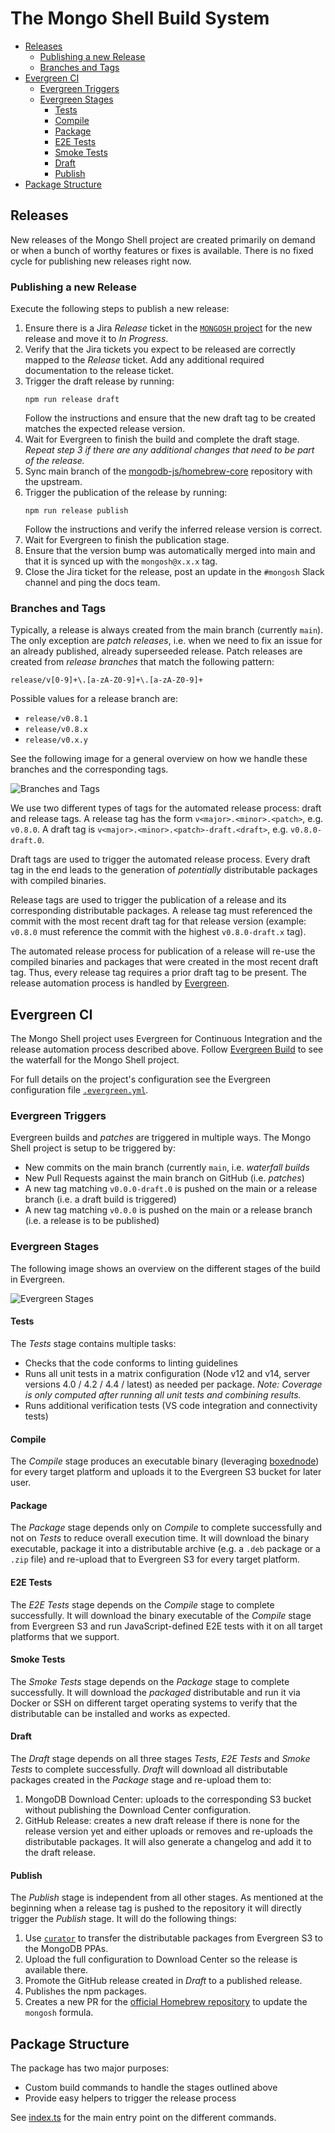 # The Mongo Shell Build System <!-- omit in toc -->

- [Releases](#releases)
  - [Publishing a new Release](#publishing-a-new-release)
  - [Branches and Tags](#branches-and-tags)
- [Evergreen CI](#evergreen-ci)
  - [Evergreen Triggers](#evergreen-triggers)
  - [Evergreen Stages](#evergreen-stages)
    - [Tests](#tests)
    - [Compile](#compile)
    - [Package](#package)
    - [E2E Tests](#e2e-tests)
    - [Smoke Tests](#smoke-tests)
    - [Draft](#draft)
    - [Publish](#publish)
- [Package Structure](#package-structure)

## Releases

New releases of the Mongo Shell project are created primarily on demand or when a bunch of worthy features or fixes is available. There is no fixed cycle for publishing new releases right now.

### Publishing a new Release

Execute the following steps to publish a new release:

1. Ensure there is a Jira _Release_ ticket in the [`MONGOSH` project](https://jira.mongodb.org/projects/MONGOSH) for the new release and move it to _In Progress_.
2. Verify that the Jira tickets you expect to be released are correctly mapped to the _Release_ ticket. Add any additional required documentation to the release ticket.
3. Trigger the draft release by running:
   ```
   npm run release draft
   ```
   Follow the instructions and ensure that the new draft tag to be created matches the expected release version.
4. Wait for Evergreen to finish the build and complete the draft stage.\
   _Repeat step 3 if there are any additional changes that need to be part of the release._
5. Sync main branch of the [mongodb-js/homebrew-core](https://github.com/mongodb-js/homebrew-core/) repository with the upstream.
6. Trigger the publication of the release by running:
   ```
   npm run release publish
   ```
   Follow the instructions and verify the inferred release version is correct.
7. Wait for Evergreen to finish the publication stage.
8. Ensure that the version bump was automatically merged into main and that it is synced up with the `mongosh@x.x.x` tag.
9. Close the Jira ticket for the release, post an update in the `#mongosh` Slack channel and ping the docs team.

### Branches and Tags

Typically, a release is always created from the main branch (currently `main`). The only exception are _patch releases_, i.e. when we need to fix an issue for an already published, already superseeded release. Patch releases are created from _release branches_ that match the following pattern:

```
release/v[0-9]+\.[a-zA-Z0-9]+\.[a-zA-Z0-9]+
```

Possible values for a release branch are:

- `release/v0.8.1`
- `release/v0.8.x`
- `release/v0.x.y`

See the following image for a general overview on how we handle these branches and the corresponding tags.

![Branches and Tags](./branches-and-tags.svg)

We use two different types of tags for the automated release process: draft and release tags. A release tag has the form `v<major>.<minor>.<patch>`, e.g. `v0.8.0`. A draft tag is `v<major>.<minor>.<patch>-draft.<draft>`, e.g. `v0.8.0-draft.0`.

Draft tags are used to trigger the automated release process. Every draft tag in the end leads to the generation of _potentially_ distributable packages with compiled binaries.

Release tags are used to trigger the publication of a release and its corresponding distributable packages. A release tag must referenced the commit with the most recent draft tag for that release version (example: `v0.8.0` must reference the commit with the highest `v0.8.0-draft.x` tag).

The automated release process for publication of a release will re-use the compiled binaries and packages that were created in the most recent draft tag. Thus, every release tag requires a prior draft tag to be present. The release automation process is handled by [Evergreen](#evergreen-ci).

## Evergreen CI

The Mongo Shell project uses Evergreen for Continuous Integration and the release automation process described above. Follow [Evergreen Build](https://evergreen.mongodb.com/waterfall/mongosh) to see the waterfall for the Mongo Shell project.

For full details on the project's configuration see the Evergreen configuration file [`.evergreen.yml`](../../.evergreen.yml).

### Evergreen Triggers

Evergreen builds and _patches_ are triggered in multiple ways. The Mongo Shell project is setup to be triggered by:

- New commits on the main branch (currently `main`, i.e. _waterfall builds_
- New Pull Requests against the main branch on GitHub (i.e. _patches_)
- A new tag matching `v0.0.0-draft.0` is pushed on the main or a release branch (i.e. a draft build is triggered)
- A new tag matching `v0.0.0` is pushed on the main or a release branch (i.e. a release is to be published)

### Evergreen Stages

The following image shows an overview on the different stages of the build in Evergreen.

![Evergreen Stages](./evergreen-flow.svg)

#### Tests

The _Tests_ stage contains multiple tasks:

- Checks that the code conforms to linting guidelines
- Runs all unit tests in a matrix configuration (Node v12 and v14, server versions 4.0 / 4.2 / 4.4 / latest) as needed per package.
  _Note: Coverage is only computed after running all unit tests and combining results._
- Runs additional verification tests (VS code integration and connectivity tests)

#### Compile

The _Compile_ stage produces an executable binary (leveraging [boxednode](https://github.com/mongodb-js/boxednode)) for every target platform and uploads it to the Evergreen S3 bucket for later user.

#### Package

The _Package_ stage depends only on _Compile_ to complete successfully and not on _Tests_ to reduce overall execution time. It will download the binary executable, package it into a distributable archive (e.g. a `.deb` package or a `.zip` file) and re-upload that to Evergreen S3 for every target platform.

#### E2E Tests

The _E2E Tests_ stage depends on the _Compile_ stage to complete successfully. It will download the binary executable of the _Compile_ stage from Evergreen S3 and run JavaScript-defined E2E tests with it on all target platforms that we support.

#### Smoke Tests

The _Smoke Tests_ stage depends on the _Package_ stage to complete successfully. It will download the _packaged_ distributable and run it via Docker or SSH on different target operating systems to verify that the distributable can be installed and works as expected.

#### Draft

The _Draft_ stage depends on all three stages _Tests_, _E2E Tests_ and _Smoke Tests_ to complete successfully. _Draft_ will download all distributable packages created in the _Package_ stage and re-upload them to:

1. MongoDB Download Center: uploads to the corresponding S3 bucket without publishing the Download Center configuration.
2. GitHub Release: creates a new draft release if there is none for the release version yet and either uploads or removes and re-uploads the distributable packages. It will also generate a changelog and add it to the draft release.

#### Publish

The _Publish_ stage is independent from all other stages. As mentioned at the beginning when a release tag is pushed to the repository it will directly trigger the _Publish_ stage. It will do the following things:

1. Use [`curator`](https://github.com/mongodb/curator) to transfer the distributable packages from Evergreen S3 to the MongoDB PPAs.
2. Upload the full configuration to Download Center so the release is available there.
3. Promote the GitHub release created in _Draft_ to a published release.
4. Publishes the npm packages.
5. Creates a new PR for the [official Homebrew repository](https://github.com/homebrew/homebrew-core) to update the `mongosh` formula.

## Package Structure

The package has two major purposes:

- Custom build commands to handle the stages outlined above
- Provide easy helpers to trigger the release process

See [index.ts](./src/index.ts) for the main entry point on the different commands.
